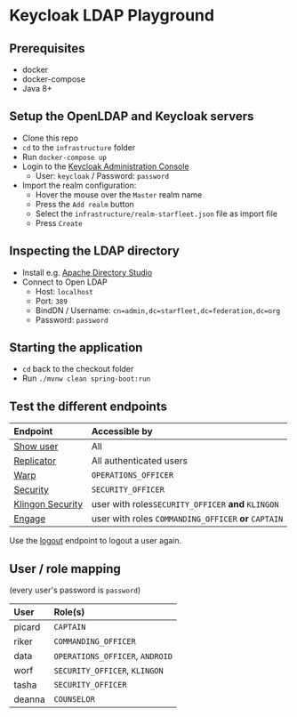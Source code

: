 # Keycloak LDAP Playground

## Prerequisites

* docker
* docker-compose
* Java 8+

## Setup the OpenLDAP and Keycloak servers

* Clone this repo
* `cd` to the `infrastructure` folder
* Run `docker-compose up`
* Login to the [Keycloak Administration Console](http://localhost:8080/auth/admin/)
    * User: `keycloak` / Password: `password`
* Import the realm configuration:
  * Hover the mouse over the `Master` realm name
  * Press the `Add realm` button
  * Select the `infrastructure/realm-starfleet.json` file as import file
  * Press `Create`

## Inspecting the LDAP directory

* Install e.g. [Apache Directory Studio](https://directory.apache.org/studio/downloads.html)
* Connect to Open LDAP
  * Host: `localhost`
  * Port: `389`
  * BindDN / Username: `cn=admin,dc=starfleet,dc=federation,dc=org`
  * Password: `password`

## Starting the application

* `cd` back to the checkout folder
* Run `./mvnw clean spring-boot:run`

## Test the different endpoints

| Endpoint                                                  | Accessible by                                         |
| :-------------------------------------------------------- | :---------------------------------------------------- |
| [Show user](http://localhost:8081)                        | All                                                   |
| [Replicator](http://localhost:8081/replicate/earlgray)    | All authenticated users                               |
| [Warp](http://localhost:8081/warp)                        | `OPERATIONS_OFFICER`                                  |
| [Security](http://localhost:8081/security)                | `SECURITY_OFFICER`                                    |
| [Klingon Security](http://localhost:8081/klingonsecurity) | user with roles`SECURITY_OFFICER` **and** `KLINGON`   |
| [Engage](http://localhost:8081/engage)                    | user with roles `COMMANDING_OFFICER` **or** `CAPTAIN` |

Use the [logout](http://localhost:8081/logout) endpoint to logout a user again.

## User / role mapping

(every user's password is `password`)

| User   | Role(s)                         |
| :----- | :------------------------------ |
| picard | `CAPTAIN`                       |
| riker  | `COMMANDING_OFFICER`            |
| data   | `OPERATIONS_OFFICER`, `ANDROID` |
| worf   | `SECURITY_OFFICER`, `KLINGON`   |
| tasha  | `SECURITY_OFFICER`              |
| deanna | `COUNSELOR`                     |

